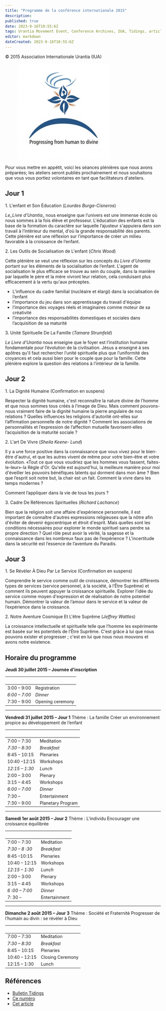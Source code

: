 ```yaml
---
title: "Programme de la conférence internationale 2015"
description: 
published: true
date: 2023-9-16T10:55:6Z
tags: Urantia Movement Event, Conference Archives, IUA, Tidings, article
editor: markdown
dateCreated: 2023-9-16T10:55:6Z
---
```


<p class="v-card v-sheet theme--light grey lighten-3 px-2">© 2015 Association Internationale Urantia (IUA)</p>


<figure id="Figure_1" class="image urantiapedia">
<img src="/image/article/IUA_Tidings/UAI-2015-logo_13a-300x309.jpeg">
</figure>

Pour vous mettre en appétit, voici les séances plénières que nous avons préparées; les ateliers seront publiés prochainement et nous souhaitons que vous vous portiez volontaires en tant que facilitateurs d'ateliers.

## Jour 1

1\. L'enfant et Son Éducation (_Lourdes Burga-Cisneros_)

_Le_Livre d'Urantia__ nous enseigne que l’univers est une immense école où nous sommes à la fois élève et professeur. L'éducation des enfants est la base de la formation du caractère sur laquelle l’ajusteur s'appuiera dans son travail à l’intérieur du mental, d'où la grande responsabilité des parents. Cette plénière est une réflexion sur l’importance de créer un milieu favorable à la croissance de l’enfant.

2\. Les Outils de Socialisation de L'enfant (_Chris Wood_)

Cette plénière se veut une réflexion sur les concepts du _Livre d'Urantia_ portant sur les éléments de la socialisation de l’enfant. L'agent de socialisation le plus efficace se trouve au sein du couple, dans la manière par laquelle le père et la mère vivront leur relation, cela conduisant plus efficacement à la vertu qu'aux préceptes.

- L'influence du cadre familial (nucléaire et élargi) dans la socialisation de l’enfant
- l’importance du jeu dans son apprentissage du travail d'équipe
- l’importance des voyages réels et imaginaires comme moteur de sa créativité
- l’importance des responsabilités domestiques et sociales dans l’acquisition de sa maturité

3\. Unité Spirituelle De La Famille (_Tamara Strumfeld_)

_Le Livre d'Urantia_ nous enseigne que le foyer est l’institution humaine fondamentale pour l’évolution de la civilisation. Jésus a enseigné à ses apôtres qu'il faut rechercher l’unité spirituelle plus que l’uniformité des croyances et cela aussi bien pour le couple que pour la famille. Cette plénière explore la question des relations à l’intérieur de la famille.

## Jour 2

1\. La Dignité Humaine (Confirmation en suspens)

Respecter la dignité humaine, c'est reconnaître la nature divine de l’homme et que nous sommes tous créés à l’image de Dieu. Mais comment pouvons-nous vraiment faire de la dignité humaine la pierre angulaire de nos relations ? Quelles influences les religions d'autorité ont-elles sur l’affirmation personnelle de notre dignité ? Comment les associations de personnalités et l’expression de l’affection mutuelle favorisent-elles l’acquisition de la maturité sociale ?

2\. L'art De Vivre (_Sheila Keene- Lund_)

Il y a une force positive dans la connaissance que vous vivez pour le bien-être d'autrui, et que les autres vivent de même pour votre bien-être et votre évolution. «Tout ce que vous voudriez que les hommes vous fassent, faites-le-leur»-la Règle d'Or. Qu'elle est aujourd'hui, la meilleure manière pour moi d'éveiller les pouvoirs bénéfiques latents qui dorment dans mon âme ? Bien que l’esprit soit notre but, la chair est un fait. Comment la vivre dans les temps modernes ?

Comment l’appliquer dans la vie de tous les jours ?

3\. Cadre De Références Spirituelles (_Richard Lachance_)

Bien que la religion soit une affaire d'expérience personnelle, il est important de connaître d'autres expressions religieuses que la nôtre afin d'éviter de devenir égocentrique et étroit d'esprit. Mais quelles sont les conditions nécessaires pour explorer le monde spirituel sans perdre sa propre direction ? Quel rôle peut avoir la vérité, la sagesse et la connaissance dans les nombreux faux pas de l’expérience ? L'incertitude dans la sécurité est l’essence de l’aventure du Paradis.

## Jour 3

1\. Se Révéler À Dieu Par Le Service (Confirmation en suspens)

Comprendre le service comme outil de croissance, démontrer les différents types de services (service personnel, à la société, à l’Être Suprême) et comment ils peuvent appuyer la croissance spirituelle. Explorer l’idée du service comme moyen d'expression et de réalisation de notre potentiel humain. Démontrer la valeur de l’amour dans le service et la valeur de l’expérience dans la croissance.

2\. Notre Aventure Cosmique Et L'être Suprême (_Jeffrey Wattles_)

La croissance intellectuelle et spirituelle telle que l’homme les expérimente est basée sur les potentiels de l’Être Suprême. C'est grâce à lui que nous pouvons exister et progresser ; c'est en lui que nous nous mouvons et avons notre existence.

## Horaire du programme

**Jeudi 30 juillet 2015 – Journée d'inscription**

&nbsp; | &nbsp;
--- | ---
3:00 – 9:00 | Registration
_6:00 – 7:00_ | _Dinner_
7:30 – 9:00 | Opening ceremony

---

**Vendredi 31 juillet 2015 – Jour 1**
Thème : La famille
Créer un environnement propice au développement de l’enfant

&nbsp; | &nbsp;
--- | ---
7:00 – 7:30 | Meditation
_7:30 – 8:30_ | _Breakfast_
8:45 – 10:15 | Plenaries
10:40 –12:15 | Workshops
_12:15 – 1:30_ | _Lunch_
2:00 – 3:00 | Plenary
3:15 – 4:45 | Workshops
_6:00 – 7:00_ | _Dinner_
7:30 –| Entertainment
7:30 – 9:00  | Planetary Program

---

**Samedi 1er août 2015 – Jour 2**
Thème : L'individu
Encourager une croissance équilibrée

&nbsp; | &nbsp;
--- | ---
7:00 – 7:30  | Meditation
_7:30 – 8 :30_ | _Breakfast_
8:45 –10:15 | Plenaries
10:40 – 12:15 | Workshops
_12:15 – 1:30_  | _Lunch_
2:00 – 3:00  | Plenary
3:15 – 4:45  | Workshops
_6 :00 – 7:00_ | _Dinner_
7: 30 –   | Entertainment

---

**Dimanche 2 août 2015 – Jour 3**
Thème : Société et Fraternité
Progresser de l’humain au divin : se révéler à Dieu

&nbsp; | &nbsp;
--- | ---
7:00 – 7:30 | Meditation
_7:30 – 8:30_ | _Breakfast_
8:45 – 10:15 | Plenaries
10:40 – 12:15 | Closing Ceremony
12:15 – 1:30 | Lunch

## Références

- [Bulletin Tidings](https://urantia-association.org/newsletter/ncategory/tidings-fr/?lang=fr)
- [Ce numéro](https://urantia-association.org/newsletter/tidings-december-2014/)
- [Cet article](https://urantia-association.org/program-schedule)

